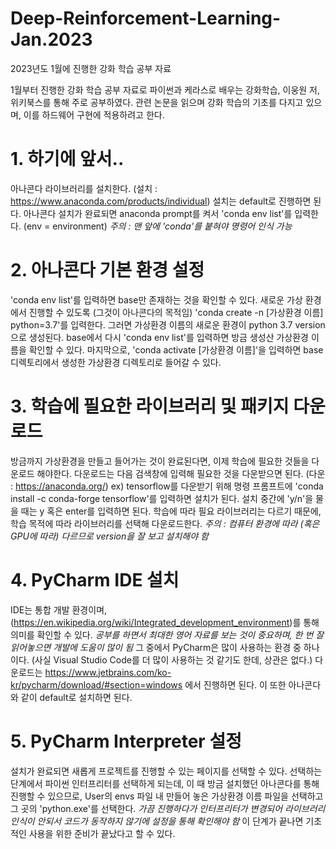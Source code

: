 # Deep-Reinforcement-Learning-Jan.2023
2023년도 1월에 진행한 강화 학습 공부 자료

1월부터 진행한 강화 학습 공부 자료로 파이썬과 케라스로 배우는 강화학습, 이웅원 저, 위키북스를 통해 주로 공부하였다.
관련 논문을 읽으며 강화 학습의 기초를 다지고 있으며, 이를 하드웨어 구현에 적용하려고 한다.

# 1. 하기에 앞서..
아나콘다 라이브러리를 설치한다. (설치 : https://www.anaconda.com/products/individual)
설치는 default로 진행하면 된다.
아나콘다 설치가 완료되면 anaconda prompt를 켜서 'conda env list'를 입력한다. (env = environment)
*주의 :  맨 앞에 'conda'를 붙혀야 명령어 인식 가능*

# 2. 아나콘다 기본 환경 설정
'conda env list'를 입력하면 base만 존재하는 것을 확인할 수 있다.
새로운 가상 환경에서 진행할 수 있도록 (그것이 아나콘다의 목적임) 'conda create -n [가상환경 이름] python=3.7'를 입력한다.
그러면 가상환경 이름의 새로운 환경이 python 3.7 version으로 생성된다.
base에서 다시 'conda env list'를 입력하면 방금 생성산 가상환경 이름을 확인할 수 있다.
마지막으로, 'conda activate [가상환경 이름]'을 입력하면 base 디렉토리에서 생성한 가상환경 디렉토리로 들어갈 수 있다.

# 3. 학습에 필요한 라이브러리 및 패키지 다운로드
방금까지 가상환경을 만들고 들어가는 것이 완료된다면, 이제 학습에 필요한 것들을 다운로드 해야한다.
다운로드는 다음 검색창에 입력해 필요한 것을 다운받으면 된다. (다운 : https://anaconda.org/)
ex) tensorflow를 다운받기 위해 명령 프롬프트에 'conda install -c conda-forge tensorflow'를 입력하면 설치가 된다.
설치 중간에 'y/n'을 물을 때는 y 혹은 enter를 입력하면 된다.
학습에 따라 필요 라이브러리는 다르기 때문에, 학습 목적에 따라 라이브러리를 선택해 다운로드한다.
*주의 : 컴퓨터 환경에 따라 (혹은 GPU에 따라) 다르므로 version을 잘 보고 설치해야 함*

# 4. PyCharm IDE 설치
IDE는 통합 개발 환경이며, (https://en.wikipedia.org/wiki/Integrated_development_environment)를 통해 의미를 확인할 수 있다.
*공부를 하면서 최대한 영어 자료를 보는 것이 중요하며, 한 번 잘 읽어놓으면 개발에 도움이 많이 됨*
그 중에서 PyCharm은 많이 사용하는 환경 중 하나이다. (사실 Visual Studio Code를 더 많이 사용하는 것 같기도 한데, 상관은 없다.)
다운로드는 https://www.jetbrains.com/ko-kr/pycharm/download/#section=windows 에서 진행하면 된다.
이 또한 아나콘다와 같이 default로 설치하면 된다.

# 5. PyCharm Interpreter 설정
설치가 완료되면 새롭게 프로젝트를 진행할 수 있는 페이지를 선택할 수 있다.
선택하는 단계에서 파이썬 인터프리터를 선택하게 되는데, 이 때 방금 설치했던 아나콘다를 통해 진행할 수 있으므로,
User의 envs 파일 내 만들어 놓은 가상환경 이름 파일을 선택하고 그 곳의 'python.exe'를 선택한다.
*가끔 진행하다가 인터프리터가 변경되어 라이브러리 인식이 안되서 코드가 동작하지 않기에 설정을 통해 확인해야 함*
이 단계가 끝나면 기초적인 사용을 위한 준비가 끝났다고 할 수 있다.
